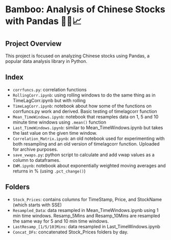 # Bamboo: Analysis of Chinese Stocks with Pandas 🎋🐼📈

## Project Overview 

This project is focused on analyzing Chinese stocks using Pandas, a popular data analysis library in Python. 

## Index 

* `corrfuncs.py`: correlation functions
* `RollingCorr.ipynb`: using rolling windows to do the same thing as in TimeLagCorr.ipynb but with rolling
* `TimeLagCorr.ipynb`: notebook about how some of the functions on corrfuncs.py work and derived. Basic testing of timelagcorr function 
* `Mean_TimeWindows.ipynb`: notebook that resamples data on 1, 5 and 10 minute time windows using `.mean()` function 
* `Last_TimeWindows.ipynb`: similar to Mean_TimeWindows.ipynb but takes the last value on the given time window.
* `Correlation_Matrix.ipynb`: an old notebook used for experimenting with both resampling and an old version of timelagcorr function. Uploaded for archive purposes. 
* `save_vwaps.py`: python script to calculate and add vwap values as a column to dataframes.
* `EWM.ipynb`: notebook about exponentially weighted moving averages and returns in % (using `.pct_change()`)

## Folders

* `Stock_Prices`: contains columns for TimeStamp, Price, and StockName (which starts with SSE)
* `Resampled_Data`: data resampled in Mean_TimeWindows.ipynb using 1 min time windows. Resamp_5Mins and Resamp_10Mins are resampled the same way for 5 and 10 min time windows.
* `LastResamp_[1/5/10]Mins`: data resampled in Last_TimeWindows.ipynb
* `Concat_DFs`: concatenated Stock_Prices folders by day.

